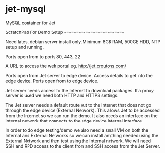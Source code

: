 # jet-mysql
MySQL container for Jet

ScratchPad For Demo Setup
-=-=-=-=-=-=-=-=-=-=-=-=-

Need latest debian server install only.
Minimum 8GB RAM, 500GB HDD, NTP setup and running.

Ports open from <OfficeIP> to ports 80, 443, 22

A URL to access the web portal eg. http://jet.croutons.com/

Ports open from Jet server to edge device.
Access details to get into the edge device.
Ports open from <OfficeIP> to edge device.

Jet server needs access to the Internet to download packages.
If a proxy server is used we need both HTTP and HTTPS settings.

The Jet server needs a default route out to the Internet that does
not go through the edge device (External Network). This allows Jet
to be accessed from the Internet so we can run the demo. It also needs an interface on
the internal network that connects to the edge device internal 
interface. 

In order to do edge testing/demo we also need a small VM on both the
Internal and External Networks so we can install anything needed 
using the External Network and then test using the Internal network.
We will need SSH and RPD access to the client from <OfficeIP> and
SSH access from the Jet Server.


